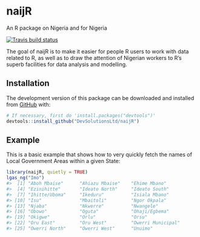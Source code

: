
<!-- README.md is generated from README.Rmd. Please edit that file -->

# naijR

An R package on Nigeria and for Nigeria

<!-- badges: start -->

[![Travis build
status](https://travis-ci.org/DevSolutionsLtd/naijR.svg?branch=master)](https://travis-ci.org/DevSolutionsLtd/naijR)
<!-- badges: end -->

The goal of naijR is to make it easier for people R users to work with
data related to R, as well as to draw the attention of Nigerian workers
to R’s superb facilities for data analysis and modelling.

## Installation

<!-- You can install the released version of naijR from [CRAN](https://CRAN.R-project.org) with: -->

<!-- ``` r -->

<!-- install.packages("naijR") -->

<!-- ``` -->

The development version of this package can be downloaded and installed
from [GitHub](https://github.com/) with:

``` r
# If necessary, first do 'install.packages("devtools")'
devtools::install_github("DevSolutionsLtd/naijR")
```

## Example

This is a basic example that shows how to very quickly fetch the names
of Local Government Areas within a given State:

``` r
library(naijR, quietly = TRUE)
lgas_ng("Imo")
#>  [1] "Aboh Mbaise"      "Ahiazu Mbaise"    "Ehime Mbano"     
#>  [4] "Ezinihitte"       "Ideato North"     "Ideato South"    
#>  [7] "Ihitte/Uboma"     "Ikeduru"          "Isiala Mbano"    
#> [10] "Isu"              "Mbaitoli"         "Ngor Okpala"     
#> [13] "Njaba"            "Nkwerre"          "Nwangele"        
#> [16] "Obowo"            "Oguta"            "Ohaji/Egbema"    
#> [19] "Okigwe"           "Orlu"             "Orsu"            
#> [22] "Oru East"         "Oru West"         "Owerri Municipal"
#> [25] "Owerri North"     "Owerri West"      "Unuimo"
```
